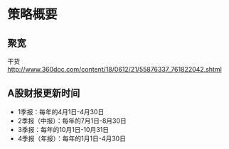 # 策略概要
## 聚宽
干货 http://www.360doc.com/content/18/0612/21/55876337_761822042.shtml
## A股财报更新时间   
* 1季报：每年的4月1日-4月30日
* 2季报（中报）：每年的7月1日-8月30日
* 3季报：每年的10月1日-10月31日
* 4季报（年报）：每年的1月1日-4月30日  


